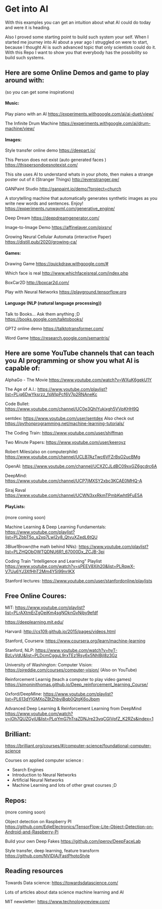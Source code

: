 # Get into AI

With this examples you can get an intuition about what AI could do today and were it is heading.

Also I proved some starting point to build such system your self. When I started me journey
into AI about a year ago I struggled on were to start, because I thought AI is such advanced
topic that only scientists could do it. With this Repo I want to show you that everybody has the possibility so build such systems. 
 

## Here are some Online Demos and game to play around with:
(so you can get some inspirations)


#### Music:

Play piano with an AI
https://experiments.withgoogle.com/ai/ai-duet/view/

The Infinite Drum Machine
https://experiments.withgoogle.com/ai/drum-machine/view/

#### Images:

Style transfer online demo
https://deepart.io/

This Person does not exist (auto generated faces )
https://thispersondoesnotexist.com/

This site uses AI to understand whats in your photo, then makes a strange poster out of it (Stranger Things)
http://evenstranger.pw/

GANPaint Studio
http://ganpaint.io/demo/?project=church

A storytelling machine that automatically generates synthetic images as you write new words and sentences. Enjoy!
https://experiments.runwayml.com/generative_engine/

Deep Dream
https://deepdreamgenerator.com/

Image-to-Image Demo
https://affinelayer.com/pixsrv/

Growing Neural Cellular Automata (interactive Paper)
https://distill.pub/2020/growing-ca/

#### Games:

Drawing Game
https://quickdraw.withgoogle.com/#

Which face is real
http://www.whichfaceisreal.com/index.php

BoxCar2D
http://boxcar2d.com/

Play with Neural Networks
https://playground.tensorflow.org

#### Language (NLP (natural language processing))

Talk to Books… Ask them anything ;D
https://books.google.com/talktobooks/

GPT2 online demo
https://talktotransformer.com/

Word Game
https://research.google.com/semantris/





## Here are some YouTube channels that can teach you AI programming or show you what AI is capable of:

AlphaGo - The Movie
https://www.youtube.com/watch?v=WXuK6gekU1Y

The Age of A.I.:
https://www.youtube.com/playlist?list=PLjq6DwYksrzz_fsWIpPcf6V7p2RNAneKc

Code Bullet:
https://www.youtube.com/channel/UC0e3QhIYukixgh5VVpKHH9Q

sentdex:
https://www.youtube.com/user/sentdex
Also check out https://pythonprogramming.net/machine-learning-tutorials/

The Coding Train:
https://www.youtube.com/user/shiffman

Two Minute Papers:
https://www.youtube.com/user/keeroyz

Robert Miles(also on computerphile)
https://www.youtube.com/channel/UCLB7AzTwc6VFZrBsO2ucBMg

OpenAI:
https://www.youtube.com/channel/UCXZCJLdBC09xxGZ6gcdrc6A

DeepMind:
https://www.youtube.com/channel/UCP7jMXSY2xbc3KCAE0MHQ-A

Siraj Raval
https://www.youtube.com/channel/UCWN3xxRkmTPmbKwht9FuE5A


#### PlayLists:

(more coming soon)


Machine Learning & Deep Learning Fundamentals: https://www.youtube.com/playlist?list=PLZbbT5o_s2xq7LwI2y8_QtvuXZedL6tQU

3Blue1Brown(the math behind NNs): https://www.youtube.com/playlist?list=PLZHQObOWTQDNU6R1_67000Dx_ZCJB-3pi

Coding Train "Intelligence and Learning" Playlist
https://www.youtube.com/watch?v=sPEEV8Xih20&list=PLRqwX-V7Uu6YJ3XfHhT2Mm4Y5I99nrIKX

Stanford lectures:
https://www.youtube.com/user/stanfordonline/playlists


## Free Online Coures:
MIT:
https://www.youtube.com/playlist?list=PLrAXtmErZgOeiKm4sgNOknGvNjby9efdf

https://deeplearning.mit.edu/

Harvard: 
http://cs109.github.io/2015/pages/videos.html

Stanford,
Coursera: https://www.coursera.org/learn/machine-learning 

Stanford, 
NLP: https://www.youtube.com/watch?v=hyT-BzLyVdU&list=PLDcmCgguL9rxTEz1Rsy6x5NhlBjI8z3Gz

University of Washington:
Computer Vision: https://pjreddie.com/courses/computer-vision/
(Also on YouTube)

Reinforcement Learnig (teach a computer to play video games)
https://simoninithomas.github.io/Deep_reinforcement_learning_Course/

Oxford/DeepMine:
https://www.youtube.com/playlist?list=PL613dYIGMXoZBtZhbyiBqb0QtgK6oJbpm

Advanced Deep Learning & Reinforcement Learning from DeepMind
https://www.youtube.com/watch?v=iOh7QUZGyiU&list=PLqYmG7hTraZDNJre23vqCGIVpfZ_K2RZs&index=1
## Brilliant:

https://brilliant.org/courses/#/computer-science/foundational-computer-science

Courses on applied computer science :
- Search Engines
- Introduction to Neural Networks
- Artificial Neural Networks
- Machine Learning
and lots of other great courses ;D

## Repos:
(more coming soon)

Object detection on Raspberry PI
https://github.com/EdjeElectronics/TensorFlow-Lite-Object-Detection-on-Android-and-Raspberry-Pi

Build your own Deep Fakes
https://github.com/iperov/DeepFaceLab

Style transfer, deep learning, feature transform 
https://github.com/NVIDIA/FastPhotoStyle

## Reading resources

Towards Data science:
https://towardsdatascience.com/

Lots of articles about data science machine learning and AI

MIT newsletter: 
https://www.technologyreview.com/

